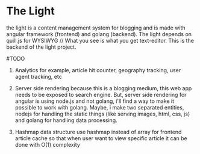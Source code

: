 # The Light
the light is a content management system for blogging and is made with angular framework (frontend) and golang (backend).
The light depends on quill.js for WYSIWYG // What you see is what you get text-editor.
This is the backend of the light project.

#TODO

1. Analytics
for example, article hit counter, geography tracking, user agent tracking, etc

2. Server side rendering
because this is a blogging medium, this web app needs to be exposed to search engine. But,
server side rendering for angular is using node.js and not golang, i'll find a way to make it possible to work with golang. Maybe, i make two separated entities, nodejs for handling the static things (like serving images, html, css, js) and golang for handling data processing.

3. Hashmap data structure
use hashmap instead of array for frontend article cache so that when user want to view specific article it can be done with O(1) complexity